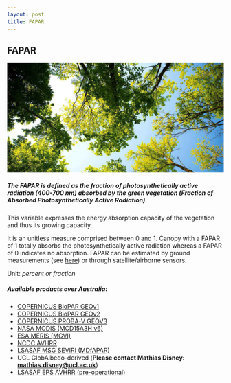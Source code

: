 ```yaml
---
layout: post
title: FAPAR
---
```


## FAPAR

![FAPAR](/assets/img/wales/big/leaf-type.jpg)

##### The FAPAR is defined as the fraction of photosynthetically active radiation (400-700 nm) absorbed by the green vegetation (Fraction of Absorbed Photosynthetically Active Radiation).

This variable expresses the energy absorption capacity of the vegetation and thus its growing capacity.

It is an unitless measure comprised between 0 and 1. Canopy with a FAPAR of 1 totally absorbs the photosynthetically active radiation whereas a FAPAR of 0 indicates no absorption. FAPAR can be estimated by ground measurements (see [here](http://livingearth-online.stackstaging.com/wp/data/ground-measurements/technics/fapar-ground-measurements/)) or through satellite/airborne sensors.

Unit: _percent or fraction_

##### Available products over Australia:

*   [COPERNICUS BioPAR GEOv1](http://livingearth-online.stackstaging.com/wp/data/remote-sensing-algorithms/fapar-remote-sensing-algorithms/copernicus-biopar-geov1/)
*   [COPERNICUS BioPAR GEOv2](http://livingearth-online.stackstaging.com/wp/data/remote-sensing-algorithms/fapar-remote-sensing-algorithms/copernicus-biopar-geov2/)
*   [COPERNICUS PROBA-V GEOV3](http://livingearth-online.stackstaging.com/wp/data/remote-sensing-algorithms/fapar-remote-sensing-algorithms/copernicus-biopar-geov3/)
*   [NASA MODIS (MCD15A3H v6)](http://livingearth-online.stackstaging.com/wp/data/remote-sensing-algorithms/fapar-remote-sensing-algorithms/nasa-modis-mcd15a3h-v6/)
*   [ESA MERIS (MGVI)](https://earth.esa.int/web/guest/missions/esa-operational-eo-missions/envisat/news/-/article/complete-envisat-meris-frs-l1-l2-dataset-available-online)
*   [NCDC AVHRR](https://www.ncdc.noaa.gov/cdr/terrestrial/leaf-area-index-and-fapar)
*   [LSASAF MSG SEVIRI (MDfAPAR)](https://landsaf.ipma.pt/en/products/vegetation/fapar/)
*   UCL GlobAlbedo-derived (**Please contact Mathias Disney: mathias.disney@ucl.ac.uk**)
*   [LSASAF EPS AVHRR (pre-operational)](https://landsaf.ipma.pt/en/products/vegetation/etfapar/)

